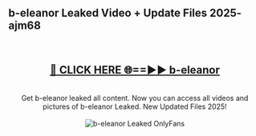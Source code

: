 <h2>b-eleanor Leaked Video + Update Files 2025- ajm68</h2>
<br>
<div align="center">
<h2><a href="https://libra.edu.pl?b-eleanor" rel="nofollow">🔴 CLICK HERE 🌐==►► b-eleanor</a></h2>
<br>
Get b-eleanor leaked all content. Now you can access all videos and pictures of b-eleanor Leaked. New Updated Files 2025!
<br>
<br>
<a href="https://libra.edu.pl?b-eleanor" rel="nofollow" data-target="animated-image.originalLink"><img src="https://i.ibb.co.com/WyWwxjT/player-gif2.gif" alt="b-eleanor Leaked OnlyFans" style="max-width: 100%; display: inline-block;" data-target="animated-image.originalImage"></a>
</div>
<br>